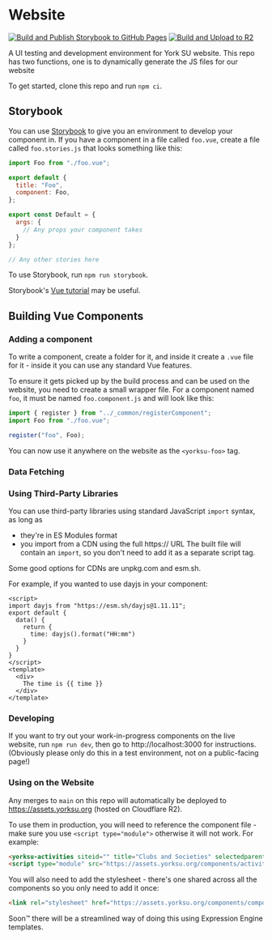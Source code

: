 # Website 
[![Build and Publish Storybook to GitHub Pages](https://github.com/YUSU-Dev/Vue-3-Components/actions/workflows/deploy-gh-pages.yml/badge.svg)](https://github.com/YUSU-Dev/Vue-3-Components/actions/workflows/deploy-gh-pages.yml) [![Build and Upload to R2](https://github.com/YUSU-Dev/Vue-3-Components/actions/workflows/build.yml/badge.svg)](https://github.com/YUSU-Dev/Vue-3-Components/actions/workflows/build.yml)

A UI testing and development environment for York SU website. This repo has two functions, one is to dynamically generate the JS files for our website

To get started, clone this repo and run `npm ci`.

## Storybook

You can use [Storybook](https://storybook.js.org/) to give you an environment to develop your component in.
If you have a component in a file called `foo.vue`, create a file called `foo.stories.js` that looks something like this:

```js
import Foo from "./foo.vue";

export default {
  title: "Foo",
  component: Foo,
};

export const Default = {
  args: {
    // Any props your component takes
  }
};

// Any other stories here
```

To use Storybook, run `npm run storybook`.

Storybook's [Vue tutorial](https://storybook.js.org/tutorials/intro-to-storybook/vue/en/get-started/) may be useful.

## Building Vue Components

### Adding a component

To write a component, create a folder for it, and inside it create a `.vue` file for it - inside it you can use any standard Vue features.

To ensure it gets picked up by the build process and can be used on the website, you need to create a small wrapper file.
For a component named `foo`, it must be named `foo.component.js` and will look like this:

```js
import { register } from "../_common/registerComponent";
import Foo from "./foo.vue";

register("foo", Foo);
```

You can now use it anywhere on the website as the `<yorksu-foo>` tag.

### Data Fetching



### Using Third-Party Libraries

You can use third-party libraries using standard JavaScript `import` syntax, as long as
 * they're in ES Modules format
 * you import from a CDN using the full https:// URL
The built file will contain an `import`, so you don't need to add it as a separate script tag.

Some good options for CDNs are unpkg.com and esm.sh.

For example, if you wanted to use dayjs in your component:

```vue
<script>
import dayjs from "https://esm.sh/dayjs@1.11.11";
export default {
  data() {
    return {
      time: dayjs().format("HH:mm")
    }
  }
}
</script>
<template>
  <div>
    The time is {{ time }}
  </div>
</template>
```

### Developing

If you want to try out your work-in-progress components on the live website, run `npm run dev`, then go to http://localhost:3000 for instructions.
(Obviously please only do this in a test environment, not on a public-facing page!)

### Using on the Website

Any merges to `main` on this repo will automatically be deployed to https://assets.yorksu.org (hosted on Cloudflare R2).

To use them in production, you will need to reference the component file - make sure you use `<script type="module">` otherwise it will not work. For example:

```html
<yorksu-activities siteid="" title="Clubs and Societies" selectedparents="2,24,39"></yorksu-activities>
<script type="module" src="https://assets.yorksu.org/components/activities.component.js"></script>
```

You will also need to add the stylesheet - there's one shared across all the components so you only need to add it once:

```html
<link rel="stylesheet" href="https://assets.yorksu.org/components/components.css">
```

Soon™ there will be a streamlined way of doing this using Expression Engine templates.
